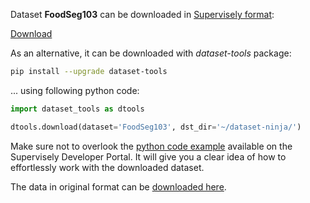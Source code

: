 Dataset **FoodSeg103** can be downloaded in [Supervisely format](https://developer.supervisely.com/api-references/supervisely-annotation-json-format):

 [Download](https://assets.supervisely.com/remote/eyJsaW5rIjogImZzOi8vYXNzZXRzLzM2MjZfRm9vZFNlZzEwMy9mb29kc2VnMTAzLURhdGFzZXROaW5qYS50YXIiLCAic2lnIjogIjFMZk1xREpOd25kSHJvRGJSV2FmNURlN3RJV3JzTE5EcWVRK3JDa0d0S1E9In0=)

As an alternative, it can be downloaded with *dataset-tools* package:
``` bash
pip install --upgrade dataset-tools
```

... using following python code:
``` python
import dataset_tools as dtools

dtools.download(dataset='FoodSeg103', dst_dir='~/dataset-ninja/')
```
Make sure not to overlook the [python code example](https://developer.supervisely.com/getting-started/python-sdk-tutorials/iterate-over-a-local-project) available on the Supervisely Developer Portal. It will give you a clear idea of how to effortlessly work with the downloaded dataset.

The data in original format can be [downloaded here](https://research.larc.smu.edu.sg/downloads/datarepo/FoodSeg103.zip).